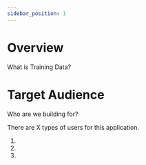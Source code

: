 ```yaml
---
sidebar_position: 1
---
```


# Overview

What is Training Data?

# Target Audience

Who are we building for?

There are X types of users for this application.

1.
2.
3.
